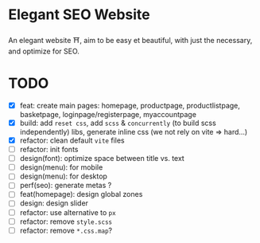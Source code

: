 # Elegant SEO Website

An elegant website ⛩️, aim to be easy et beautiful, with just the necessary, and optimize for SEO.

# TODO

- [x] feat: create main pages: homepage, productpage, productlistpage, basketpage, loginpage/registerpage, myaccountpage
- [x] build: add `reset css`, add `scss` & `concurrently` (to build scss independently) libs, generate inline css (we not rely on vite => hard...)
- [x] refactor: clean default `vite` files
- [ ] refactor: init fonts
- [ ] design(font): optimize space between title vs. text
- [ ] design(menu): for mobile
- [ ] design(menu): for desktop
- [ ] perf(seo): generate metas ?
- [ ] feat(homepage): design global zones
- [ ] design: design slider
- [ ] refactor: use alternative to `px`
- [ ] refactor: remove `style.scss`
- [ ] refactor: remove `*.css.map`?